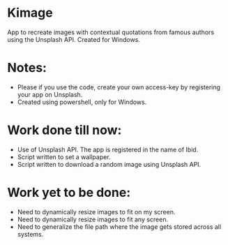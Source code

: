 # Kimage
App to recreate images with contextual quotations from famous authors using the Unsplash API. Created for Windows.

# Notes:
- Please if you use the code, create your own access-key by registering your app on Unsplash.
- Created using powershell, only for Windows.

# Work done till now:
- Use of Unsplash API. The app is registered in the name of Ibid.
- Script written to set a wallpaper.
- Script written to download a random image using Unsplash API.

# Work yet to be done:
- Need to dynamically resize images to fit on my screen.
- Need to dynamically resize images to fit any screen.
- Need to generalize the file path where the image gets stored across all systems. 
